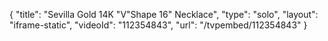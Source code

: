 {
    "title": "Sevilla Gold 14K \"V\"Shape 16\" Necklace",
    "type": "solo",
    "layout": "iframe-static",
    "videoId": "112354843",
    "url": "\/tvpembed\/112354843"
}